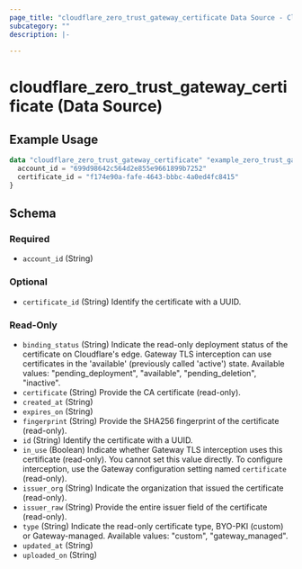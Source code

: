 ```yaml
---
page_title: "cloudflare_zero_trust_gateway_certificate Data Source - Cloudflare"
subcategory: ""
description: |-
  
---
```


# cloudflare_zero_trust_gateway_certificate (Data Source)



## Example Usage

```terraform
data "cloudflare_zero_trust_gateway_certificate" "example_zero_trust_gateway_certificate" {
  account_id = "699d98642c564d2e855e9661899b7252"
  certificate_id = "f174e90a-fafe-4643-bbbc-4a0ed4fc8415"
}
```

<!-- schema generated by tfplugindocs -->
## Schema

### Required

- `account_id` (String)

### Optional

- `certificate_id` (String) Identify the certificate with a UUID.

### Read-Only

- `binding_status` (String) Indicate the read-only deployment status of the certificate on Cloudflare's edge. Gateway TLS interception can use certificates in the 'available' (previously called 'active') state.
Available values: "pending_deployment", "available", "pending_deletion", "inactive".
- `certificate` (String) Provide the CA certificate (read-only).
- `created_at` (String)
- `expires_on` (String)
- `fingerprint` (String) Provide the SHA256 fingerprint of the certificate (read-only).
- `id` (String) Identify the certificate with a UUID.
- `in_use` (Boolean) Indicate whether Gateway TLS interception uses this certificate (read-only). You cannot set this value directly. To configure interception, use the Gateway configuration setting named `certificate` (read-only).
- `issuer_org` (String) Indicate the organization that issued the certificate (read-only).
- `issuer_raw` (String) Provide the entire issuer field of the certificate (read-only).
- `type` (String) Indicate the read-only certificate type, BYO-PKI (custom) or Gateway-managed.
Available values: "custom", "gateway_managed".
- `updated_at` (String)
- `uploaded_on` (String)


